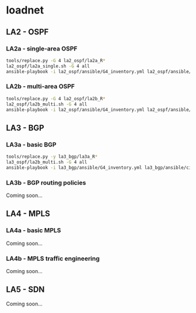 # loadnet

## LA2 - OSPF

### LA2a - single-area OSPF

```bash
tools/replace.py -G 4 la2_ospf/la2a_R*
la2_ospf/la2a_single.sh -G 4 all
ansible-playbook -i la2_ospf/ansible/G4_inventory.yml la2_ospf/ansible/cisco_ios_command.yml
```

### LA2b - multi-area OSPF

```bash
tools/replace.py -G 4 la2_ospf/la2b_R*
la2_ospf/la2b_multi.sh -G 4 all
ansible-playbook -i la2_ospf/ansible/G4_inventory.yml la2_ospf/ansible/cisco_ios_command.yml
```

## LA3 - BGP

### LA3a - basic BGP

```bash
tools/replace.py -y la3_bgp/la3a_R*
la3_ospf/la2b_multi.sh -G 4 all
ansible-playbook -i la3_bgp/ansible/G4_inventory.yml la3_bgp/ansible/cisco_ios_command.yml
```

### LA3b - BGP routing policies

Coming soon...

## LA4 - MPLS

### LA4a - basic MPLS

Coming soon...

### LA4b - MPLS traffic engineering

Coming soon...

## LA5 - SDN

Coming soon...